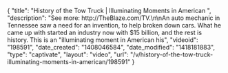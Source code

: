 {
    "title": "History of the Tow Truck | Illuminating Moments in American ",
    "description": "See more: http:\/\/TheBlaze.com\/TV.\n\nAn auto mechanic in Tennessee saw a need for an invention, to help broken down cars. What he came up with started an industry now with $15 billion, and the rest is history. This is an \"illuminating moment in American his",
    "videoid": "198591",
    "date_created": "1408046584",
    "date_modified": "1418181883",
    "type": "captivate",
    "layout": "video",
    "url": "\/v\/history-of-the-tow-truck-illuminating-moments-in-american\/198591"
}